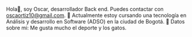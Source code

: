 Hola👋, soy Oscar, desarrollador Back end.
Puedes contactar con oscaortiz10@gmail.com.
🌱 Actualmente estoy cursando una tecnología en Análisis y desarrollo en Software (ADSO) en la ciudad de Bogotá.
👀 Datos sobre mi: Me gusta mucho el deporte y los gatos.

